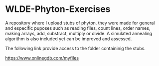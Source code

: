 # WLDE-Phyton-Exercises

A repository where I upload stubs of phyton. they were made for general and especific puposes such as reading files, count lines, order names, making arrays, 
add, substract, multiply or divide. A simulated annealing algorithm is also included yet can be improved and assessed.


The following link provide access to the folder containinig the stubs.

https://www.onlinegdb.com/myfiles

